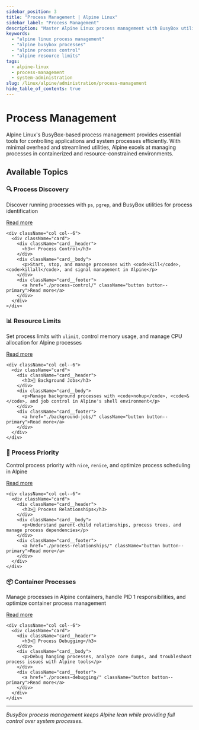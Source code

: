 ```yaml
---
sidebar_position: 3
title: "Process Management | Alpine Linux"
sidebar_label: "Process Management"
description: "Master Alpine Linux process management with BusyBox utilities, resource limits, and lightweight application control."
keywords:
  - "alpine linux process management"
  - "alpine busybox processes"
  - "alpine process control"
  - "alpine resource limits"
tags:
  - alpine-linux
  - process-management
  - system-administration
slug: /linux/alpine/administration/process-management
hide_table_of_contents: true
---
```


# Process Management

Alpine Linux's BusyBox-based process management provides essential tools for controlling applications and system processes efficiently. With minimal overhead and streamlined utilities, Alpine excels at managing processes in containerized and resource-constrained environments.

## Available Topics

<div className="container">
  <div className="row">
    <div className="col col--6">
      <div className="card">
        <div className="card__header">
          <h3>🔍 Process Discovery</h3>
        </div>
        <div className="card__body">
          <p>Discover running processes with <code>ps</code>, <code>pgrep</code>, and BusyBox utilities for process identification</p>
        </div>
        <div className="card__footer">
          <a href="./process-discovery/" className="button button--primary">Read more</a>
        </div>
      </div>
    </div>
    
    <div className="col col--6">
      <div className="card">
        <div className="card__header">
          <h3>⚡ Process Control</h3>
        </div>
        <div className="card__body">
          <p>Start, stop, and manage processes with <code>kill</code>, <code>killall</code>, and signal management in Alpine</p>
        </div>
        <div className="card__footer">
          <a href="./process-control/" className="button button--primary">Read more</a>
        </div>
      </div>
    </div>
  </div>

  <div className="row">
    <div className="col col--6">
      <div className="card">
        <div className="card__header">
          <h3>📊 Resource Limits</h3>
        </div>
        <div className="card__body">
          <p>Set process limits with <code>ulimit</code>, control memory usage, and manage CPU allocation for Alpine processes</p>
        </div>
        <div className="card__footer">
          <a href="./resource-limits/" className="button button--primary">Read more</a>
        </div>
      </div>
    </div>
    
    <div className="col col--6">
      <div className="card">
        <div className="card__header">
          <h3>🔄 Background Jobs</h3>
        </div>
        <div className="card__body">
          <p>Manage background processes with <code>nohup</code>, <code>&</code>, and job control in Alpine's shell environment</p>
        </div>
        <div className="card__footer">
          <a href="./background-jobs/" className="button button--primary">Read more</a>
        </div>
      </div>
    </div>
  </div>

  <div className="row">
    <div className="col col--6">
      <div className="card">
        <div className="card__header">
          <h3>🎯 Process Priority</h3>
        </div>
        <div className="card__body">
          <p>Control process priority with <code>nice</code>, <code>renice</code>, and optimize process scheduling in Alpine</p>
        </div>
        <div className="card__footer">
          <a href="./process-priority/" className="button button--primary">Read more</a>
        </div>
      </div>
    </div>
    
    <div className="col col--6">
      <div className="card">
        <div className="card__header">
          <h3>🔗 Process Relationships</h3>
        </div>
        <div className="card__body">
          <p>Understand parent-child relationships, process trees, and manage process dependencies</p>
        </div>
        <div className="card__footer">
          <a href="./process-relationships/" className="button button--primary">Read more</a>
        </div>
      </div>
    </div>
  </div>

  <div className="row">
    <div className="col col--6">
      <div className="card">
        <div className="card__header">
          <h3>📦 Container Processes</h3>
        </div>
        <div className="card__body">
          <p>Manage processes in Alpine containers, handle PID 1 responsibilities, and optimize container process management</p>
        </div>
        <div className="card__footer">
          <a href="./container-processes/" className="button button--primary">Read more</a>
        </div>
      </div>
    </div>
    
    <div className="col col--6">
      <div className="card">
        <div className="card__header">
          <h3>🔧 Process Debugging</h3>
        </div>
        <div className="card__body">
          <p>Debug hanging processes, analyze core dumps, and troubleshoot process issues with Alpine tools</p>
        </div>
        <div className="card__footer">
          <a href="./process-debugging/" className="button button--primary">Read more</a>
        </div>
      </div>
    </div>
  </div>
</div>

---

*BusyBox process management keeps Alpine lean while providing full control over system processes.*